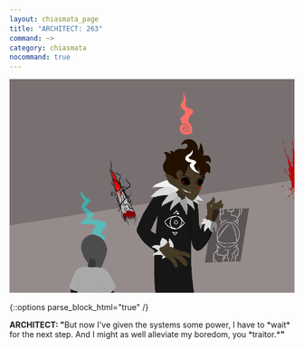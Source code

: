 ```yaml
---
layout: chiasmata_page
title: "ARCHITECT: 263"
command: ~>
category: chiasmata
nocommand: true
---
```


![263](/chiasmata/images/narrative/261.png)

{::options parse_block_html="true" /}
<div class="dialogue">
<b>ARCHITECT: "</b>But now I've given the systems some power, I have to *wait* for the next step. And I might as well alleviate my boredom, you *traitor.*<b>"</b>
</div>